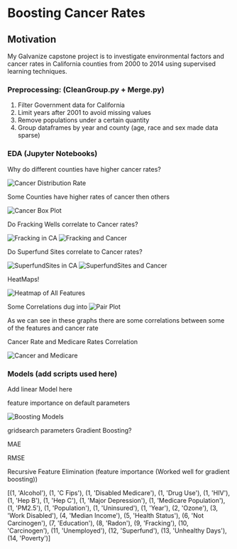 # Boosting Cancer Rates

## Motivation

My Galvanize capstone project is to investigate environmental factors and cancer rates in California counties from 2000 to 2014 using supervised learning techniques.

### Preprocessing: (CleanGroup.py + Merge.py)
1) Filter Government data for California
2) Limit years after 2001 to avoid missing values
3) Remove populations under a certain quantity
4) Group dataframes by year and county (age, race and sex made data sparse)


### EDA (Jupyter Notebooks)
Why do different counties have higher cancer rates?

![Cancer Distribution Rate](https://github.com/DataDanD/CancerCapstone/blob/master/Graphs/CanDis.png)


Some Counties have higher rates of cancer then others

![Cancer Box Plot](https://github.com/DataDanD/CancerCapstone/blob/master/Graphs/CanCounty.png)


Do Fracking Wells correlate to Cancer rates?

![Fracking in CA](https://github.com/DataDanD/CancerCapstone/blob/master/Graphs/FrackEDA2.png)
![Fracking and Cancer](https://github.com/DataDanD/CancerCapstone/blob/master/Graphs/Frack.png)


Do Superfund Sites correlate to Cancer rates?

![SuperfundSites in CA](https://github.com/DataDanD/CancerCapstone/blob/master/Graphs/SuperfundEDA.png)
![SuperfundSites and Cancer](https://github.com/DataDanD/CancerCapstone/blob/master/Graphs/Super.png)


HeatMaps!

![Heatmap of All Features](https://github.com/DataDanD/CancerCapstone/blob/master/Graphs/heatmap.png)


Some Correlations dug into
![Pair Plot](https://github.com/DataDanD/CancerCapstone/blob/master/Graphs/pair.png)

As we can see in these graphs there are some correlations between some of the features and cancer rate


Cancer Rate and Medicare Rates Correlation

![Cancer and Medicare](https://github.com/DataDanD/CancerCapstone/blob/master/Graphs/CanMed.png)



### Models (add scripts used here)

Add linear Model here



feature importance on default parameters

![Boosting Models](https://github.com/DataDanD/CancerCapstone/blob/master/Graphs/RelevanceBoost.png)


gridsearch parameters Gradient Boosting?

MAE 

RMSE 



Recursive Feature Elimination (feature importance (Worked well for gradient boosting))

[(1, 'Alcohol'), (1, 'C Fips'), (1, 'Disabled Medicare'), (1, 'Drug Use'), (1, 'HIV'), (1, 'Hep B'), (1, 'Hep C'), (1, 'Major Depression'), (1, 'Medicare Population'), (1, 'PM2.5'), (1, 'Population'), (1, 'Uninsured'), (1, 'Year'), (2, 'Ozone'), (3, 'Work Disabled'), (4, 'Median Income'), (5, 'Health Status'), (6, 'Not Carcinogen'), (7, 'Education'), (8, 'Radon'), (9, 'Fracking'), (10, 'Carcinogen'), (11, 'Unemployed'), (12, 'Superfund'), (13, 'Unhealthy Days'), (14, 'Poverty')]




